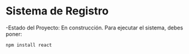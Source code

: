 <h1> Sistema de Registro </h1>

-Estado del Proyecto: En construcción.
Para ejecutar el sistema, debes poner:

  ```npm install react```
